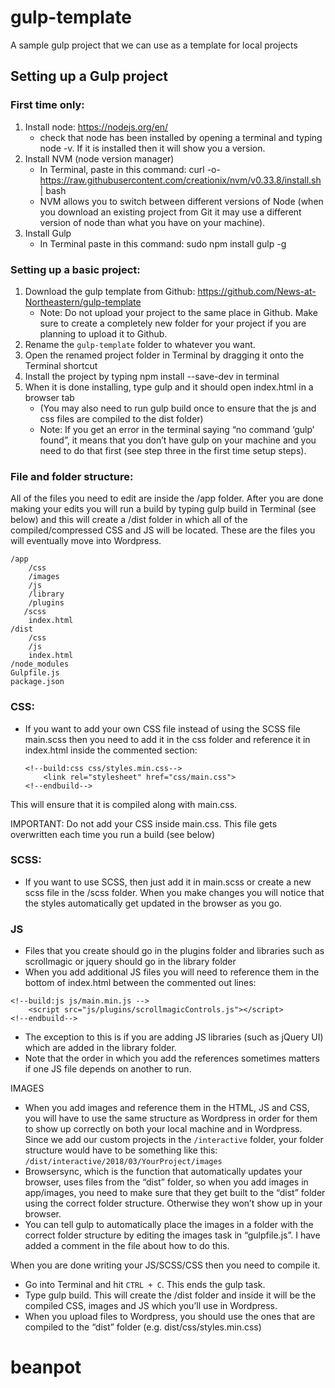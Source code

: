 # gulp-template
A sample gulp project that we can use as a template for local projects

## Setting up a Gulp project

### First time only:
1.	Install node: https://nodejs.org/en/	
    *	check that node has been installed by opening a terminal and typing node -v. If it is installed then it will show you a version.
2.	Install NVM (node version manager)
    *	In Terminal, paste in this command: curl -o- https://raw.githubusercontent.com/creationix/nvm/v0.33.8/install.sh | bash
    *	NVM allows you to switch between different versions of Node (when you download an existing project from Git it may use a different version of node than what you have on your machine).
3.	Install Gulp
    *	In Terminal paste in this command: sudo npm install gulp -g

### Setting up a basic project:
1.	Download the gulp template from Github: https://github.com/News-at-Northeastern/gulp-template
    * Note:  Do not upload your project to the same place in Github. Make sure to create a completely new folder for your project if you are planning to upload it to Github.
2.	Rename the `gulp-template` folder to whatever you want.
3.	Open the renamed project folder in Terminal by dragging it onto the Terminal shortcut
4.	Install the project by typing npm install --save-dev in terminal
5.	When it is done installing, type gulp and it should open index.html in a browser tab
    * (You may also need to run gulp build once to ensure that the js and css files are compiled to the dist folder)
    * Note: If you get an error in the terminal saying “no command ‘gulp’ found”, it means that you don’t have gulp on your machine and you need to do that first (see step three in the first time setup steps).

### File and folder structure:
All of the files you need to edit are inside the /app folder. After you are done making your edits you will run a build by typing gulp build in Terminal (see below) and this will create a /dist folder in which all of the compiled/compressed CSS and JS will be located. These are the files you will eventually move into Wordpress.

```
/app
    /css
    /images
    /js
	/library
	/plugins
   /scss
    index.html
/dist
    /css
    /js
    index.html
/node_modules
Gulpfile.js
package.json
```

### CSS:
*	If you want to add your own CSS file instead of using the SCSS file main.scss then you need to add it in the css folder and reference it in index.html inside the commented section:
    ```
    <!--build:css css/styles.min.css-->
        <link rel="stylesheet" href="css/main.css">
    <!--endbuild-->
    ```
This will ensure that it is compiled along with main.css.

IMPORTANT: Do not add your CSS inside main.css. This file gets overwritten each time you run a build (see below)

### SCSS:
*	If you want to use SCSS, then just add it in main.scss or create a new scss file in the /scss folder. When you make changes you will notice that the styles automatically get updated in the browser as you go.

### JS
*	Files that you create should go in the plugins folder and libraries such as scrollmagic or jquery should go in the library folder
*	When you add additional JS files you will need to reference them in the bottom of index.html between the commented out lines:
```
<!--build:js js/main.min.js -->
    <script src="js/plugins/scrollmagicControls.js"></script>
<!--endbuild-->
```
*	The exception to this is if you are adding JS libraries (such as jQuery UI) which are added in the library folder.
*	Note that the order in which you add the references sometimes matters if one JS file depends on another to run. 

IMAGES
*	When you add images and reference them in the HTML, JS and CSS, you will have to use the same structure as Wordpress in order for them to show up correctly on both your local machine and in Wordpress. Since we add our custom projects in the `/interactive` folder, your folder structure would have to be something like this:
`/dist/interactive/2018/03/YourProject/images`
*	Browsersync, which is the function that automatically updates your browser, uses files from the “dist” folder, so when you add images in app/images, you need to make sure that they get built to the “dist” folder using the correct folder structure. Otherwise they won’t show up in your browser.
*	You can tell gulp to automatically place the images in a folder with the correct folder structure by editing the images task in “gulpfile.js”. I have added a comment in the file about how to do this.

When you are done writing your JS/SCSS/CSS then you need to compile it. 

*	Go into Terminal and hit `CTRL + C`. This ends the gulp task.
*	Type gulp build. This will create the /dist folder and inside it will be the compiled CSS, images and JS which you’ll use in Wordpress.
*	When you upload files to Wordpress, you should use the ones that are compiled to the “dist” folder (e.g. dist/css/styles.min.css)



# beanpot
